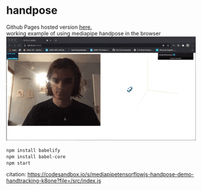 # handpose
Github Pages hosted version [here.](https://ionif.github.io/handpose/) \
working example of using mediapipe handpose in the browser
![demo](https://github.com/ionif/handpose/blob/master/handpose.gif)

`npm install babelify` \
`npm install babel-core` \
`npm start`

citation: https://codesandbox.io/s/mediapipetensorflowjs-handpose-demo-handtracking-k8one?file=/src/index.js
